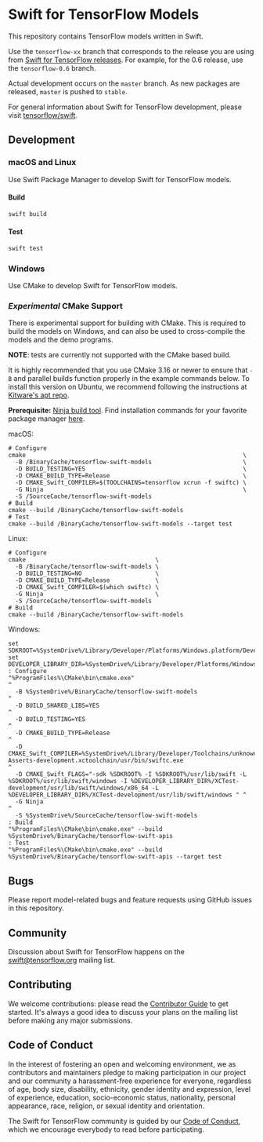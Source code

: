 # Swift for TensorFlow Models

This repository contains TensorFlow models written in Swift.

Use the ```tensorflow-xx``` branch that corresponds to the release you are using from [Swift for TensorFlow releases](https://github.com/tensorflow/swift/blob/master/Installation.md#releases).  For example, for the 0.6 release, use the ```tensorflow-0.6``` branch.

Actual development occurs on the `master` branch.
As new packages are released, `master` is pushed to `stable`.

For general information about Swift for TensorFlow development, please visit
[tensorflow/swift](https://github.com/tensorflow/swift).

## Development

### macOS and Linux

Use Swift Package Manager to develop Swift for TensorFlow models.

#### Build

```bash
swift build
```

#### Test

```bash
swift test
```

### Windows

Use CMake to develop Swift for TensorFlow models.

### *Experimental* CMake Support

There is experimental support for building with CMake.  This is required to build the models on Windows, and can also be used to cross-compile the models and the demo programs.

**NOTE**: tests are currently not supported with the CMake based build.

It is highly recommended that you use CMake 3.16 or newer to ensure that `-B`
and parallel builds function properly in the example commands below. To install
this version on Ubuntu, we recommend following the instructions at
[Kitware's apt repo](https://apt.kitware.com/).

**Prerequisite:** [Ninja build tool](https://ninja-build.org/). Find
installation commands for your favorite package manager
[here](https://github.com/ninja-build/ninja/wiki/Pre-built-Ninja-packages).

macOS:

```
# Configure
cmake                                                              \
  -B /BinaryCache/tensorflow-swift-models                          \
  -D BUILD_TESTING=YES                                             \
  -D CMAKE_BUILD_TYPE=Release                                      \
  -D CMAKE_Swift_COMPILER=$(TOOLCHAINS=tensorflow xcrun -f swiftc) \
  -G Ninja                                                         \
  -S /SourceCache/tensorflow-swift-models
# Build
cmake --build /BinaryCache/tensorflow-swift-models
# Test
cmake --build /BinaryCache/tensorflow-swift-models --target test
```

Linux:

```
# Configure
cmake                                     \
  -B /BinaryCache/tensorflow-swift-models \
  -D BUILD_TESTING=NO                     \
  -D CMAKE_BUILD_TYPE=Release             \
  -D CMAKE_Swift_COMPILER=$(which swiftc) \
  -G Ninja                                \
  -S /SourceCache/tensorflow-swift-models
# Build
cmake --build /BinaryCache/tensorflow-swift-models
```

Windows:

```
set SDKROOT=%SystemDrive%/Library/Developer/Platforms/Windows.platform/Developer/SDKs/Windows.sdk
set DEVELOPER_LIBRARY_DIR=%SystemDrive%/Library/Developer/Platforms/Windows.platform/Developer/Library
: Configure
"%ProgramFiles%\CMake\bin\cmake.exe"                                                                                                                                                                                                                  ^
  -B %SystemDrive%/BinaryCache/tensorflow-swift-models                                                                                                                                                                                                ^
  -D BUILD_SHARED_LIBS=YES                                                                                                                                                                                                                            ^
  -D BUILD_TESTING=YES                                                                                                                                                                                                                                ^
  -D CMAKE_BUILD_TYPE=Release                                                                                                                                                                                                                         ^
  -D CMAKE_Swift_COMPILER=%SystemDrive%/Library/Developer/Toolchains/unknown-Asserts-development.xctoolchain/usr/bin/swiftc.exe                                                                                                                       ^
  -D CMAKE_Swift_FLAGS="-sdk %SDKROOT% -I %SDKROOT%/usr/lib/swift -L %SDKROOT%/usr/lib/swift/windows -I %DEVELOPER_LIBRARY_DIR%/XCTest-development/usr/lib/swift/windows/x86_64 -L %DEVELOPER_LIBRARY_DIR%/XCTest-development/usr/lib/swift/windows " ^
  -G Ninja                                                                                                                                                                                                                                            ^
  -S %SystemDrive%/SourceCache/tensorflow-swift-models
: Build
"%ProgramFiles%\CMake\bin\cmake.exe" --build %SystemDrive%/BinaryCache/tensorflow-swift-apis
: Test
"%ProgramFiles%\CMake\bin\cmake.exe" --build %SystemDrive%/BinaryCache/tensorflow-swift-apis --target test
```

## Bugs

Please report model-related bugs and feature requests using GitHub issues in
this repository.

## Community

Discussion about Swift for TensorFlow happens on the
[swift@tensorflow.org](https://groups.google.com/a/tensorflow.org/d/forum/swift)
mailing list.

## Contributing

We welcome contributions: please read the [Contributor Guide](CONTRIBUTING.md)
to get started. It's always a good idea to discuss your plans on the mailing
list before making any major submissions.

## Code of Conduct

In the interest of fostering an open and welcoming environment, we as
contributors and maintainers pledge to making participation in our project and
our community a harassment-free experience for everyone, regardless of age, body
size, disability, ethnicity, gender identity and expression, level of
experience, education, socio-economic status, nationality, personal appearance,
race, religion, or sexual identity and orientation.

The Swift for TensorFlow community is guided by our [Code of
Conduct](CODE_OF_CONDUCT.md), which we encourage everybody to read before
participating.
